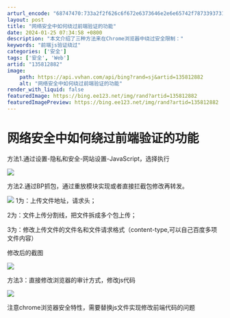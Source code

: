 ```yaml
---
arturl_encode: "68747470:733a2f2f626c6f672e6373646e2e6e65742f7873393731362f:61727469636c652f64657461696c732f313335383132383832"
layout: post
title: "网络安全中如何绕过前端验证的功能"
date: 2024-01-25 07:34:58 +0800
description: "本文介绍了三种方法来在Chrome浏览器中绕过安全限制："
keywords: "前端js验证绕过"
categories: ['安全']
tags: ['安全', 'Web']
artid: "135812882"
image:
    path: https://api.vvhan.com/api/bing?rand=sj&artid=135812882
    alt: "网络安全中如何绕过前端验证的功能"
render_with_liquid: false
featuredImage: https://bing.ee123.net/img/rand?artid=135812882
featuredImagePreview: https://bing.ee123.net/img/rand?artid=135812882
---
```


# 网络安全中如何绕过前端验证的功能

方法1.通过设置-隐私和安全-网站设置-JavaScript，选择执行

![](https://i-blog.csdnimg.cn/blog_migrate/c216f8e1c0ba6054d6be03811b0f9995.png)

方法2.通过BP抓包，通过重放模块实现或者直接拦截包修改再转发。

![](https://i-blog.csdnimg.cn/blog_migrate/e4a3cbcae8c5a33ee5e8d999e72bc55e.png)
1为：上传文件地址，请求头；

2为：文件上传分割线，把文件拆成多个包上传；

3为：修改上传文件的文件名和文件请求格式（content-type,可以自己百度多项文件内容）

修改后的截图

![](https://i-blog.csdnimg.cn/blog_migrate/4a7628477a97c17dadce7a90e4149334.png)

方法3：直接修改浏览器的审计方式，修改js代码

![](https://i-blog.csdnimg.cn/blog_migrate/5d25ab263a22fcbaf7c7fd9ef0111b0b.png)

注意chrome浏览器安全特性，需要替换js文件实现修改前端代码的问题